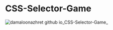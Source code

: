 # CSS-Selector-Game
![damaloonazhret github io_CSS-Selector-Game_](https://github.com/damaloonazhret/CSS-Selector-Game/assets/84859209/c4205bad-5a73-4daf-8a0e-16a84ae56210)
